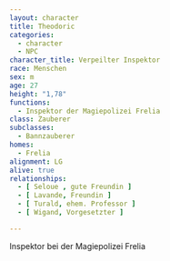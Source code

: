 ```yaml
---
layout: character
title: Theodoric
categories:
  - character
  - NPC
character_title: Verpeilter Inspektor
race: Menschen
sex: m
age: 27
height: "1,78"
functions:
  - Inspektor der Magiepolizei Frelia
class: Zauberer
subclasses:
  - Bannzauberer
homes:
  - Frelia
alignment: LG
alive: true
relationships:
  - [ Seloue , gute Freundin ]
  - [ Lavande, Freundin ]
  - [ Turald, ehem. Professor ]
  - [ Wigand, Vorgesetzter ]

---
```


Inspektor bei der Magiepolizei Frelia